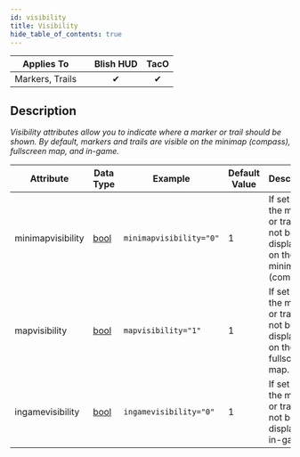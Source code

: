 ```yaml
---
id: visibility
title: Visibility
hide_table_of_contents: true
---
```


| Applies To | | Blish HUD | TacO |
|-|-|-|-|
| <center>Markers, Trails</center> | | <center>✔</center> | <center>✔</center> |

## Description

*Visibility attributes allow you to indicate where a marker or trail should be shown.  By default, markers and trails are visible on the minimap (compass), fullscreen map, and in-game.*

| Attribute | Data Type | Example | Default Value | Description |
|-|-|-|-|-|
| minimapvisibility | [bool](../datatypes/bool) | `minimapvisibility="0"` | 1 | If set false, the marker or trail will not be displayed on the minimap (compass). |
| mapvisibility | [bool](../datatypes/bool) | `mapvisibility="1"` | 1 | If set false, the marker or trail will not be displayed on the fullscreen map. |
| ingamevisibility | [bool](../datatypes/bool) | `ingamevisibility="0"` | 1 | If set false, the marker or trail will not be displayed in-game. |